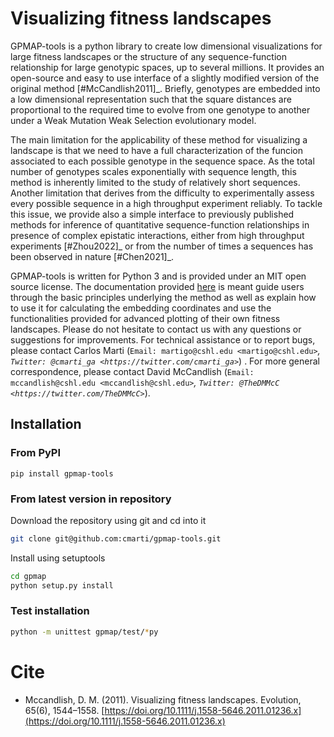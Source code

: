 # Visualizing fitness landscapes

GPMAP-tools is a python library to create low dimensional visualizations for large fitness landscapes or the structure of any sequence-function relationship for large genotypic spaces, up to several millions. It provides an open-source and easy to use interface of a slightly modified version of the original method [#McCandlish2011]_. Briefly, genotypes are embedded into a low dimensional representation such that the square distances are proportional to the required time to evolve from one genotype to another under a Weak Mutation Weak Selection evolutionary model.


The main limitation for the applicability of these method for visualizing a landscape is that we need to have a full characterization of the funcion associated to each possible genotype in the sequence space. As the total number of genotypes scales exponentially with sequence length, this method is inherently limited to the study of relatively short sequences. Another limitation that derives from the difficulty to experimentally assess every possible sequence in a high throughput experiment reliably. To tackle this issue, we provide also a simple interface to previously published methods for inference of quantitative sequence-function relationships in presence of complex epistatic interactions, either from high throughput experiments [#Zhou2022]_ or from the number of times a sequences has been observed in nature [#Chen2021]_.

GPMAP-tools is written for Python 3 and is provided under an MIT open source license. The documentation provided [here](https://gpmap-tools.readthedocs.io) is meant guide users through the basic principles underlying the method as well as explain how to use it for calculating the embedding coordinates and use the functionalities provided for advanced plotting of their own fitness landscapes. Please do not hesitate to contact us with any questions or suggestions for improvements. For technical assistance or to report bugs, please contact Carlos Marti (`Email: martigo@cshl.edu <martigo@cshl.edu>`_, `Twitter: @cmarti_ga <https://twitter.com/cmarti_ga>`_) . For more general correspondence, please contact David McCandlish (`Email: mccandlish@cshl.edu <mccandlish@cshl.edu>`_, `Twitter: @TheDMMcC <https://twitter.com/TheDMMcC>`_).


## Installation

### From PyPI

```
pip install gpmap-tools
```

### From latest version in repository

Download the repository using git and cd into it

```bash
git clone git@github.com:cmarti/gpmap-tools.git
```

Install using setuptools
```bash
cd gpmap
python setup.py install
```

### Test installation

```bash
python -m unittest gpmap/test/*py
```

# Cite

- Mccandlish, D. M. (2011). Visualizing fitness landscapes. Evolution, 65(6), 1544–1558. [https://doi.org/10.1111/j.1558-5646.2011.01236.x](https://doi.org/10.1111/j.1558-5646.2011.01236.x)

